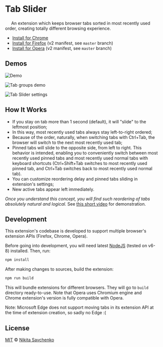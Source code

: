 # Tab Slider

<img src="src/img/logo-128.png" width=16 vertical-align=bottom/> An extension which keeps browser
tabs sorted in most recently used order, creating totally different browsing experience.

- [Install for Chrome](https://chrome.google.com/webstore/detail/nobaaibkcalggmjnjhnlmmcldllpogjp/)
- [Install for Firefox](https://addons.mozilla.org/firefox/addon/tab-slider/) (v2 manifest, see `master` branch)
- [Install for Opera](https://addons.opera.com/en/extensions/details/tab-slider/) (v2 manifest, see `master` branch)

## Demos

![Demo](etc/demo.gif "Demo")

![Tab groups demo](https://user-images.githubusercontent.com/4989256/97109943-ec6c3f80-16de-11eb-8565-0257eaf1b233.gif)

![Tab Slider settings](https://user-images.githubusercontent.com/4989256/97105776-414f8c00-16c6-11eb-8a85-441c6d575183.png)

## How It Works

- If you stay on tab more than 1 second (default), it will "slide" to the leftmost position;
- In this way, most recently used tabs always stay left-to-right ordered;
- Because of the order, naturally, when switching tabs with Ctrl+Tab, the browser will switch to the next most recently used tab;
- Pinned tabs will slide to the opposite side, from left to right. This behavior is intended, enabling you to conveniently switch between most recently used pinned tabs and most recently used normal tabs with keyboard shortcuts (Ctrl+Shift+Tab switches to most recently used pinned tab, and Ctrl+Tab switches back to most recently used normal tab).
- You can customize reordering delay and pinned tabs sliding in extension's settings;
- New active tabs appear left immediately.

_Once you understand this concept, you will find such reordering of tabs absolutely natural and
logical._ See [this short video](https://youtu.be/X_P4QmVbLdE) for demonstration.

## Development

This extension's codebase is developed to support multiple browser's extension APIs (Firefox,
Chrome, Opera).

Before going into development, you will need latest [NodeJS](https://nodejs.org) (tested on v6-8)
installed. Then, run:

```bash
npm install
```

After making changes to sources, build the extension:

```bash
npm run build
```

This will bundle extensions for different browsers. They will go to `build` directory ready-to-use.
Note that Opera uses Chromium engine and Chrome extension's version is fully compatible with Opera.

Note: Microsoft Edge does not support moving tabs in its extension API at the time of extension
creation, so sadly no Edge :(

## License

[MIT](license) © [Nikita Savchenko](https://nikitaeverywhere.com)
